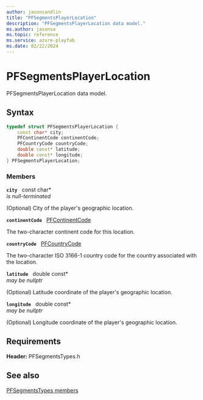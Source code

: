 ```yaml
---
author: jasonsandlin
title: "PFSegmentsPlayerLocation"
description: "PFSegmentsPlayerLocation data model."
ms.author: jasonsa
ms.topic: reference
ms.service: azure-playfab
ms.date: 02/22/2024
---
```


# PFSegmentsPlayerLocation  

PFSegmentsPlayerLocation data model.  

## Syntax  
  
```cpp
typedef struct PFSegmentsPlayerLocation {  
    const char* city;  
    PFContinentCode continentCode;  
    PFCountryCode countryCode;  
    double const* latitude;  
    double const* longitude;  
} PFSegmentsPlayerLocation;  
```
  
### Members  
  
**`city`** &nbsp; const char*  
*is null-terminated*  
  
(Optional) City of the player's geographic location.
  
**`continentCode`** &nbsp; [PFContinentCode](../../pftypes/enums/pfcontinentcode.md)  
  
The two-character continent code for this location.
  
**`countryCode`** &nbsp; [PFCountryCode](../../pftypes/enums/pfcountrycode.md)  
  
The two-character ISO 3166-1 country code for the country associated with the location.
  
**`latitude`** &nbsp; double const*  
*may be nullptr*  
  
(Optional) Latitude coordinate of the player's geographic location.
  
**`longitude`** &nbsp; double const*  
*may be nullptr*  
  
(Optional) Longitude coordinate of the player's geographic location.
  
  
## Requirements  
  
**Header:** PFSegmentsTypes.h
  
## See also  
[PFSegmentsTypes members](../pfsegmentstypes_members.md)  

  
  
